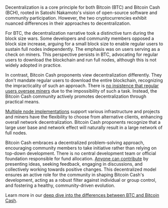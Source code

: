 Decentralization is a core principle for both Bitcoin (BTC) and Bitcoin Cash (BCH), rooted in Satoshi Nakamoto's vision of open-source software and community participation. However, the two cryptocurrencies exhibit nuanced differences in their approaches to decentralization.

For BTC, the decentralization narrative took a distinctive turn during the block size wars. Some developers and community members opposed a block size increase, arguing for a small block size to enable regular users to sustain full nodes independently. The emphasis was on users serving as a check on miners. This perspective persists in BTC, advocating for regular users to download the blockchain and run full nodes, although this is not widely adopted in practice.

In contrast, Bitcoin Cash proponents view decentralization differently. They don't mandate regular users to download the entire blockchain, recognizing the impracticality of such an approach. There is [no insistence that regular users oversee miners](https://medium.com/@olivierjanss/why-non-mining-full-nodes-are-a-terrible-idea-ad3c49f7a7b6) due to the impossibility of such a task. Instead, the Bitcoin Cash community actively promotes decentralization through practical means. 

[Multiple node implementations](https://bitcoincash.org/#nodes) support various infrastructure and projects and miners have the flexibility to choose from alternative clients, enhancing overall network decentralization. Bitcoin Cash proponents recognize that a large user base and network effect will naturally result in a large network of full nodes.

Bitcoin Cash embraces a decentralized problem-solving approach, encouraging community members to take initiative rather than relying on top-down development. There is no central development team or official foundation responsible for fund allocation. [Anyone can contribute](https://bitcoincashresearch.org/) by presenting ideas, seeking feedback, engaging in discussions, and collectively working towards positive changes. This decentralized model ensures an active role for the community in shaping Bitcoin Cash's development, acting as a robust filter against individual or group control, and fostering a healthy, community-driven evolution.

Learn more in our [deep dive into the differences between BTC and Bitcoin Cash](https://bchfaq.com/what-is-the-difference-between-bitcoin-and-bitcoin-cash-part-2/#decentralization).